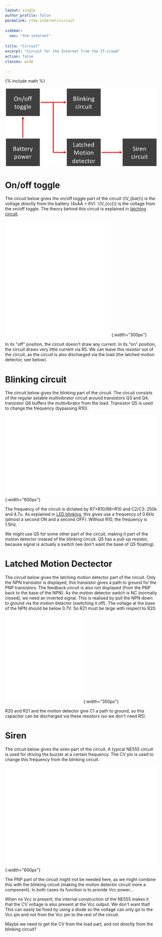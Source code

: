 ```yaml
---
layout: single
author_profile: false
permalink: /the-internet/circuit

sidebar:
  nav: "the-internet"

title: "Circuit"
excerpt: "Circuit for the Internet from the IT-crowd"
action: false
classes: wide

---
```

{% include math %}

![](/assets/images/the-internet/design.svg)

# On/off toggle
The circuit below gives the on/off toggle part of the circuit \\(V_{bat}\\) is the voltage directly from the battery (4xAA = 6V). \\(V_{cc}\\) is the voltage from the on/off toggle. The theory behind this circuit is explained in [latching circuit](latching).

![](/assets/images/the-internet/circuit-onoff.svg){:width="300px"}

In its "off" position, the circuit doesn't draw any current. In its "on" position, the circuit draws very little current via R5. We can leave this resistor out of the circuit, as the circuit is also discharged via the load (the latched motion detector, see below).

# Blinking circuit

The circuit below gives the blinking part of the circuit. The circuit consists of the regular astable multivibrator circuit around transistors Q3 and Q4, transistor Q6 buffers the multivibrator from the load. Transistor Q5 is used to change the frequency (bypassing R10).

![](/assets/images/the-internet/circuit-blinking.svg){:width="600px"}

The frequency of the circuit is dictated by R7+R10/R8+R10 and C2/C3: 250k and 4.7u. As explained in [LED blinking](blinking), this gives use a frequency of 0.6Hz (almost a second ON and a second OFF). Without R10, the frequency is 1.5Hz.

We might use Q5 for some other part of the circuit, making it part of the motion detector instead of the blinking circuit. Q5 has a pull-up resistor, because signal is actually a switch (we don't want the base of Q5 floating).

# Latched Motion Dectector

The circuit below gives the latching motion detector part of the circuit. Only the NPN transistor is displayed, this transistor gives a path to ground for the PNP transistors. The feedback circuit is also not displayed (from the PNP back to the base of the NPN). As the motion detector switch is NC (normally closed), we need an inverted signal. This is realised by pull the NPN down to ground via the motion detector (switching it off). The voltage at the base of the NPN should be below 0.7V. So R21 must be large with respect to R20.

![](/assets/images/the-internet/circuit-detector.svg){:width="300px"}

R20 and R21 and the motion detector give C1 a path to ground, so this capacitor can be discharged via these resistors (so we don't need R5).

# Siren

The circuit below gives the siren part of the circuit. A typical NE555 circuit is used for driving the buzzer at a certain frequency. The CV pin is used to change this frequency from the blinking circuit.

![](/assets/images/the-internet/circuit-siren.svg){:width="600px"}

The PNP part of the circuit might not be needed here, as we might combine this with the blinking circuit (making the motion detector circuit more a component). In both cases its function is to provide Vcc power...

When no Vcc is present, the internal construction of the NE555 makes it that the CV voltage is also present at the Vcc output. We don't want that! This can easily be fixed by using a diode so the voltage can only go to the Vcc pin and not from the Vcc pin to the rest of the circuit.

Maybe we need to get the CV from the load part, and not directly from the blinking circuit?
